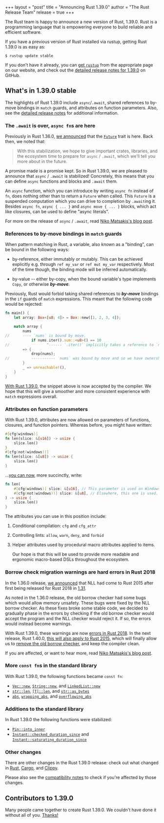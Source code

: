 +++
layout = "post"
title = "Announcing Rust 1.39.0"
author = "The Rust Release Team"
release = true
+++

The Rust team is happy to announce a new version of Rust, 1.39.0. Rust is a programming language that is empowering everyone to build reliable and efficient software.

If you have a previous version of Rust installed via rustup, getting Rust 1.39.0 is as easy as:

```console
$ rustup update stable
```

If you don't have it already, you can [get `rustup`][install] from the appropriate page on our website, and check out the [detailed release notes for 1.39.0][notes] on GitHub.

[install]: https://www.rust-lang.org/install.html
[notes]: https://github.com/rust-lang/rust/blob/stable/RELEASES.md#version-1390-2019-11-07

## What's in 1.39.0 stable

The highlights of Rust 1.39.0 include `async`/`.await`, shared references to by-move bindings in `match` guards, and attributes on function parameters. Also, see the [detailed release notes][notes] for additional information.

### The `.await` is over, `async fn`s are here

[rel-1360]: https://blog.rust-lang.org/2019/07/04/Rust-1.36.0.html#the-future-is-here
[`Future`]: https://doc.rust-lang.org/nightly/std/future/trait.Future.html
[niko-post-async]: https://blog.rust-lang.org/2019/11/07/Async-await-stable.html

Previously in Rust 1.36.0, [we announced][rel-1360] that the [`Future`] trait is here. Back then, we noted that:

> With this stabilization, we hope to give important crates, libraries, and the ecosystem time to prepare for `async` / `.await`, which we'll tell you more about in the future.

A promise made is a promise kept. So in Rust 1.39.0, we are pleased to announce that `async` / `.await` is stabilized! Concretely, this means that you can define `async` functions and blocks and `.await` them.

An `async` function, which you can introduce by writing `async fn` instead of `fn`, does nothing other than to return a `Future` when called. This `Future` is a suspended computation which you can drive to completion by `.await`ing it. Besides `async fn`, `async { ... }` and `async move { ... }` blocks, which act like closures, can be used to define "async literals".

For more on the release of `async` / `.await`, read [Niko Matsakis's blog post][niko-post-async].

### References to by-move bindings in `match` guards

[pr-bind-by-move]: https://github.com/rust-lang/rust/pull/63118/#issuecomment-522823925

When pattern matching in Rust, a variable, also known as a "binding", can be bound in the following ways:

- by-reference, either immutably or mutably. This can be achieved explicitly e.g. through `ref my_var` or `ref mut my_var` respectively. Most of the time though, the binding mode will be inferred automatically.

- by-value -- either by-copy, when the bound variable's type implements `Copy`, or otherwise **_by-move_**.

Previously, Rust would forbid taking shared references to **_by-move_** bindings in the `if` guards of `match` expressions. This meant that the following code would be rejected:

```rust
fn main() {
    let array: Box<[u8; 4]> = Box::new([1, 2, 3, 4]);

    match array {
        nums
//      ---- `nums` is bound by move.
            if nums.iter().sum::<u8>() == 10
//                 ^------ `.iter()` implicitly takes a reference to `nums`.
        => {
            drop(nums);
//          ----------- `nums` was bound by move and so we have ownership.
        }
        _ => unreachable!(),
    }
}
```

[With Rust 1.39.0][pr-bind-by-move], the snippet above is now accepted by the compiler. We hope that this will give a smoother and more consistent experience with `match` expressions overall.

### Attributes on function parameters

[pr-attr]: https://github.com/rust-lang/rust/pull/64010/

With Rust 1.39.0, attributes are now allowed on parameters of functions, closures, and function pointers. Whereas before, you might have written:

```rust
#[cfg(windows)]
fn len(slice: &[u16]) -> usize {
    slice.len()
}
#[cfg(not(windows))] 
fn len(slice: &[u8]) -> usize {
    slice.len()
}
```

...[you can now][pr-attr], more succinctly, write:

```rust
fn len(
    #[cfg(windows)] slice: &[u16], // This parameter is used on Windows.
    #[cfg(not(windows))] slice: &[u8], // Elsewhere, this one is used.
) -> usize {
    slice.len()
}
```

The attributes you can use in this position include:

1. Conditional compilation: `cfg` and `cfg_attr`

2. Controlling lints: `allow`, `warn`, `deny`, and `forbid`

3. Helper attributes used by procedural macro attributes applied to items.

   Our hope is that this will be used to provide more readable and ergonomic macro-based DSLs throughout the ecosystem.

### Borrow check migration warnings are hard errors in Rust 2018

[rel-1360-nll]: https://blog.rust-lang.org/2019/07/04/Rust-1.36.0.html#nll-for-rust-2015
[rel-1310]: https://blog.rust-lang.org/2018/12/06/Rust-1.31-and-rust-2018.html#non-lexical-lifetimes
[err-2018]: https://github.com/rust-lang/rust/pull/63565
[err-2015]: https://github.com/rust-lang/rust/pull/64221
[rip-ast-borrowck]: https://github.com/rust-lang/rust/pull/64790
[niko-blog-nll]: https://blog.rust-lang.org/2019/11/01/nll-hard-errors.html

In the 1.36.0 release, [we announced][rel-1360-nll] that NLL had come to Rust 2015 after first being released for Rust 2018 in [1.31][rel-1310].

As noted in the 1.36.0 release, the old borrow checker had some bugs which would allow memory unsafety. These bugs were fixed by the NLL borrow checker. As these fixes broke some stable code, we decided to gradually phase in the errors by checking if the old borrow checker would accept the program and the NLL checker would reject it. If so, the errors would instead become warnings.

With Rust 1.39.0, these warnings are now [errors in Rust 2018][err-2018].
In the next release, Rust 1.40.0, [this will also apply to Rust 2015][err-2015], which will finally allow us to [remove the old borrow checker][rip-ast-borrowck], and keep the compiler clean.

If you are affected, or want to hear more, read [Niko Matsakis's blog post][niko-blog-nll].

### More `const fn`s in the standard library

[`Vec::new`]: https://doc.rust-lang.org/std/vec/struct.Vec.html#method.new
[`String::new`]: https://doc.rust-lang.org/std/string/struct.String.html#method.new
[`LinkedList::new`]: https://doc.rust-lang.org/std/collections/linked_list/struct.LinkedList.html#method.new
[`str::len`]: https://doc.rust-lang.org/std/primitive.str.html#method.len
[`slice::len`]: https://doc.rust-lang.org/std/primitive.slice.html#method.len
[`str::as_bytes`]: https://doc.rust-lang.org/std/primitive.str.html#method.as_bytes
[`abs`]: https://doc.rust-lang.org/std/primitive.i8.html#method.abs
[`wrapping_abs`]: https://doc.rust-lang.org/std/primitive.i8.html#method.wrapping_abs
[`overflowing_abs`]: https://doc.rust-lang.org/std/primitive.i8.html#method.overflowing_abs

With Rust 1.39.0, the following functions became `const fn`:

- [`Vec::new`], [`String::new`], and [`LinkedList::new`]
- [`str::len`], [`[T]::len`][`slice::len`], and [`str::as_bytes`]
- [`abs`], [`wrapping_abs`], and [`overflowing_abs`]

### Additions to the standard library 

[`Pin::into_inner`]: https://doc.rust-lang.org/std/pin/struct.Pin.html#method.into_inner
[`Instant::checked_duration_since`]: https://doc.rust-lang.org/std/time/struct.Instant.html#method.checked_duration_since
[`Instant::saturating_duration_since`]: https://doc.rust-lang.org/std/time/struct.Instant.html#method.saturating_duration_since

In Rust 1.39.0 the following functions were stabilized:

- [`Pin::into_inner`]
- [`Instant::checked_duration_since`] and [`Instant::saturating_duration_since`]

### Other changes

[relnotes-cargo]: https://doc.rust-lang.org/nightly/cargo/CHANGELOG.html#cargo-139-2019-11-07
[relnotes-clippy]: https://github.com/rust-lang/rust-clippy/blob/master/CHANGELOG.md#rust-139
[compat-notes]: https://github.com/rust-lang/rust/blob/stable/RELEASES.md#compatibility-notes

There are other changes in the Rust 1.39.0 release: check out what changed in [Rust][notes], [Cargo][relnotes-cargo], and [Clippy][relnotes-clippy].

Please also see the [compatibility notes][compat-notes] to check if you're affected by those changes.

## Contributors to 1.39.0

Many people came together to create Rust 1.39.0. We couldn't have done it
without all of you. [Thanks!](https://thanks.rust-lang.org/rust/1.39.0/)
